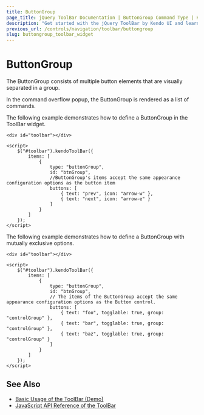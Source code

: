 ```yaml
---
title: ButtonGroup
page_title: jQuery ToolBar Documentation | ButtonGroup Command Type | Kendo UI
description: "Get started with the jQuery ToolBar by Kendo UI and learn how to configure and use the ButtonGroup command type."
previous_url: /controls/navigation/toolbar/buttongroup
slug: buttongroup_toolbar_widget
---
```


# ButtonGroup

The ButtonGroup consists of multiple button elements that are visually separated in a group.

In the command overflow popup, the ButtonGroup is rendered as a list of commands.

The following example demonstrates how to define a ButtonGroup in the ToolBar widget.

    <div id="toolbar"></div>

    <script>
        $("#toolbar").kendoToolBar({
            items: [
                {
                    type: "buttonGroup",
                    id: "btnGroup",
                    //ButtonGroup's items accept the same appearance configuration options as the button item
                    buttons: [
                        { text: "prev", icon: "arrow-w" },
                        { text: "next", icon: "arrow-e" }
                    ]
                }
            ]
        });
    </script>

The following example demonstrates how to define a ButtonGroup with mutually exclusive options.

    <div id="toolbar"></div>

    <script>
        $("#toolbar").kendoToolBar({
            items: [
                {
                    type: "buttonGroup",
                    id: "btnGroup",
                    // The items of the ButtonGroup accept the same appearance configuration options as the Button control.
                    buttons: [
                        { text: "foo", togglable: true, group: "controlGroup" },
                        { text: "bar", togglable: true, group: "controlGroup" },
                        { text: "baz", togglable: true, group: "controlGroup" }
                    ]
                }
            ]
        });
    </script>

## See Also

* [Basic Usage of the ToolBar (Demo)](https://demos.telerik.com/kendo-ui/toolbar/index)
* [JavaScript API Reference of the ToolBar](/api/javascript/ui/toolbar)
